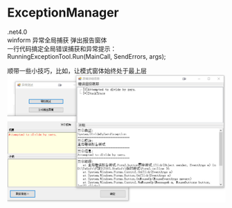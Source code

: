 # ExceptionManager  
.net4.0  
winform 异常全局捕获 弹出报告窗体  
一行代码搞定全局错误捕获和异常提示：  
RunningExceptionTool.Run(MainCall, SendErrors, args);  
  
顺带一些小技巧，比如，让模式窗体始终处于最上层  
![image](https://raw.githubusercontent.com/goldarch/ExceptionManager/master/img-folder/01.jpg)  
